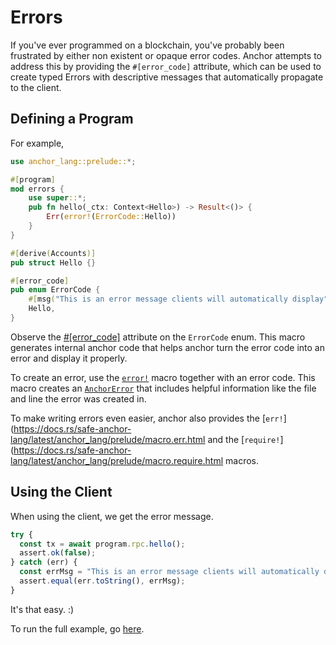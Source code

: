 # Errors

If you've ever programmed on a blockchain, you've probably been frustrated by
either non existent or opaque error codes. Anchor attempts to address this by
providing the `#[error_code]` attribute, which can be used to create typed Errors with
descriptive messages that automatically propagate to the client.

## Defining a Program

For example,

```rust
use anchor_lang::prelude::*;

#[program]
mod errors {
    use super::*;
    pub fn hello(_ctx: Context<Hello>) -> Result<()> {
        Err(error!(ErrorCode::Hello))
    }
}

#[derive(Accounts)]
pub struct Hello {}

#[error_code]
pub enum ErrorCode {
    #[msg("This is an error message clients will automatically display")]
    Hello,
}
```

Observe the [#[error_code]](https://docs.rs/safe-anchor-lang/latest/anchor_lang/attr.error_code.html) attribute on the `ErrorCode` enum.
This macro generates internal anchor code that helps anchor turn the error code into an error and display it properly.

To create an error, use the [`error!`](https://docs.rs/safe-anchor-lang/latest/anchor_lang/prelude/macro.error.html) macro together with an error code. This macro creates an [`AnchorError`](https://docs.rs/safe-anchor-lang/latest/anchor_lang/error/struct.AnchorError.html) that includes helpful information like the file and line the error was created in.

To make writing errors even easier, anchor also provides the [`err!`](https://docs.rs/safe-anchor-lang/latest/anchor_lang/prelude/macro.err.html and the [`require!`](https://docs.rs/safe-anchor-lang/latest/anchor_lang/prelude/macro.require.html macros.

## Using the Client

When using the client, we get the error message.

```javascript
try {
  const tx = await program.rpc.hello();
  assert.ok(false);
} catch (err) {
  const errMsg = "This is an error message clients will automatically display";
  assert.equal(err.toString(), errMsg);
}
```

It's that easy. :)

To run the full example, go [here](https://github.com/safely-project/anchor/tree/master/examples/tutorial/basic-4).
